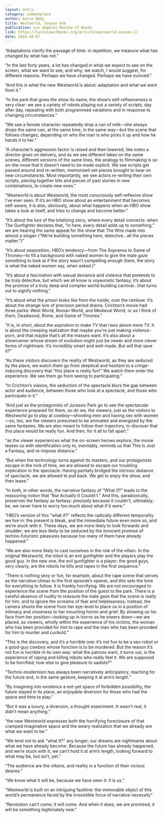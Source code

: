 ```yaml
---
layout: entry
category: commonplace
author: Aaron Bady
title: Westworld, Season One
publication: Los Angeles Review of Books
link: https://lareviewofbooks.org/article/westworld-season-1/
date: 2016-10-07
---
```


“Adaptations clarify the passage of time: in repetition, we measure what has changed by what has not.”

“In the last forty years, a lot has changed in what we expect to see on the screen, what we want to see, and why; we watch, I would suggest, for different reasons. Perhaps we have changed. Perhaps we have evolved.”

“And this is what the new Westworld is about: adaptation and what we want from it.”

“In the park that gives the show its name, the show’s self-reflexiveness is very clear: we see a variety of robots playing out a variety of scripts, day after day, repeating with both programmed variations and in response to changing circumstances.”

“We see a female character repeatedly drop a can of milk—she always drops the same can, at the same time, in the same way—but the scene that follows changes, depending on who the man is who picks it up and how he hands it to her.”

“A character’s aggression factor is raised and then lowered, like notes a director gives on delivery, and as we see different takes on the same scenes, different versions of the same lines, the analogy to filmmaking is so on-the-nose that it doesn’t need to be made explicit. We see scripts get passed around and re-written, memorized set-pieces brought to bear on new circumstances. Most importantly, we see actors re-writing their own scripts, piecing together bits and pieces of past stories in new combinations, to create new ones.”

“Westworld is about Westworld, the most consciously self-reflexive show I’ve ever seen. If it’s an HBO show about an entertainment that becomes self-aware, it is also, obviously, about what happens when an HBO show takes a look at itself, and tries to change and become better.”

“It’s about the lure of the totalizing story, where every detail connects: when The Gunfighter declares that, “in here, every detail adds up to something,” we are hearing the same appeal for the show that The Wire made into almost a slogan (“We’re building something here, detective…all the pieces matter.”)”

“It’s about sexposition, HBO’s tendency—from The Sopranos to Game of Thrones—to fill a background with naked women to give the male gaze something to look at if the story wasn’t compelling enough (here, the story is what the naked women say, when asked.)”

“It’s about a fascination with sexual deviance and violence that pretends to be truly detective, but which we all know is voyeuristic fantasy; it’s about the promise of a truly deep and complex world-building carnival…that turns out to signify nothing.”

“It’s about what the prison looks like from the inside, over the rainbow. It’s about the strange lure of precision period drama. Crichton’s movie had three parks: West World, Roman World, and Medieval World, or as I think of them, Deadwood, Rome, and Game of Thrones.”

“It is, in short, about the aspiration to make TV that rises above mere TV. It is about the creeping realization that maybe you’re just making violence-porn, and that maybe that’s all the masses want. It’s also about a showrunner whose dream of evolution might just be newer and more clever forms of nightmare. It’s incredibly smart and well-made. But will that save it?”

“As these visitors discovers the reality of Westworld, as they are seduced by the place, we watch them go from skeptical and hesitant to a cringe-inducing discovery that “this place is really fun!” We watch them enter the experience. We see them go from seeing to participating.”

“In Crichton’s visions, the seduction of the spectacle blurs the gap between actor and audience, between those who look at a spectacle, and those who participate in it.”

“And just as the protagonists of Jurassic Park go to see the spectacular experience prepared for them, so do we, the viewers; just as the visitors to Westworld go to play at cowboy—shooting men and having sex with women—so, too, are the viewers presumed to be animated and energized by the same fantasies. We are also meant to follow their trajectory, to discover that this place would be really fun. And then, for it all to fall apart.”

“as the viewer experiences what the on-screen heroes explore, the movie teases us with identification only to, inevitably, reminds us that This Is Just a Fantasy, and re-impose distance.”

“But when the technology turns against its masters, and our protagonists escape in the nick of time, we are allowed to escape our troubling implication in the spectacle: Having partially bridged the intrinsic distance of spectacle, we are allowed to pull back. We get to enjoy the show, and then leave.”

“In both, in other words, the narrative fantasy of “What if?” leads to the reassuring notion that “But Actually It Couldn’t.” And this, paradoxically, preserves the fantasy as fantasy: precisely because it couldn’t, ultimately, be, we never have to worry too much about what if it were.”

“HBO’s version of this “what if?” reflects the radically different temporality we live in: the present is bleak, and the immediate future even more so, and we’re stuck with it. These days, we are more likely to look forwards and shudder; we are less likely to be seduced by the innocent promise of techno-futuristic pleasures because too many of them have already happened.”

“We are also more likely to cast ourselves in the role of the villain. In the original Westworld, the robot is an evil gunfighter and the players play the good guy. In the new one, the evil gunfighter is a player; the good guys, very clearly, are the robots he kills and rapes in the first sequence.”

“There is nothing sexy or fun, for example, about the rape scene that serves as the narrative climax to the first episode’s opener, and this sets the tone for everything to follow. It is frankly horrifying. We are not encouraged to experience the scene from the position of the guest to the park. There is a careful absence of nudity to reassure the male gaze that the scene is really for him, and to ignore the screams of fear and helplessness; instead, the camera shoots the scene from her eye-level to place us in a position of intimacy and closeness to her mounting horror and grief. By showing us his face from her position—looking up in horror as he sneers down—we are placed, as viewers, wholly within the experience of his victims, the woman who has been provided for him to rape and the man who has been provided for him to murder and cuckold.”

“This is the discovery, and it’s a horrible one: it’s not fun to be a sex-robot or a good-guy cowboy whose function is to be murdered. But the reason it’s not fun is horrible in its own way: what the patrons want, it turns out, is the experience of raping and killing robots who really feel it. We are supposed to be horrified; how else to give pleasure to sadists?”

“Techno-modernism has always been narratively anticipatory, reaching for the future and, in the same gesture, keeping it at arm’s length.”

“By imagining into existence a not-yet space of forbidden possibility, the future stayed in its place, an enjoyable diversion for those who had the space and time to play.”

“But it was a luxury, a diversion, a thought experiment. It wasn’t real; it didn’t mean anything.”

“the new Westworld expresses both the horrifying foreclosure of that cramped imaginative space and the weary realization that we already are what we want to be.”

“We tend not to ask “what if?” any longer; our dreams are nightmares about what we have already become. Because the future has already happened, and we’re stuck with it, we can’t hold it at arm’s length, looking forward to what may be, but isn’t, yet.”

“The audience are the villains, and reality is a function of their vicious desires.”

“We know what it will be, because we have seen it: it is us.”

“Westworld is built on an intriguing faultline: the immovable object of this world’s permanence faced by the irresistible force of narrative necessity”

“Revolution can’t come; it will come. And when it does, we are promised, it will be something legitimately new.”
